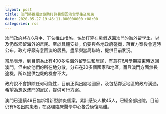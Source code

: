 ```yaml
---
layout: post
title: 澳門將推措施協助打算暑假回澳留學生及居民
date: 2020-05-27 19:46:11.000000000 +08:00
categories: rss
---
```


澳門政府將在6月中、下旬推出措施，協助打算在暑假返回澳門的海外留學生，以及仍然滯留海外的居民。至於具體安排，仍要與各地政府磋商，落實方案後會適時公布。政府呼籲有意回澳的居民，盡早與當局聯絡，提供目前狀況。

當局表示，到目前為止有400多名海外留學生和居民，有意在6月學期結束時返回澳門，但由於他們的所在地分散，分布在30多個國家和地區，而且澳門方面無長途機，所以提供包機的機會不大。

政府說不會排除任何可能性，目前正與出發地國家，及包括鄰近地區的政府溝通，希望為想返澳門的居民，提供可行方案。

澳門已連續49日無新增新型肺炎個案，累計感染人數45人，已經全部出院，目前仍有5名出院患者，在路環臨床醫學中心接受康復隔離。
